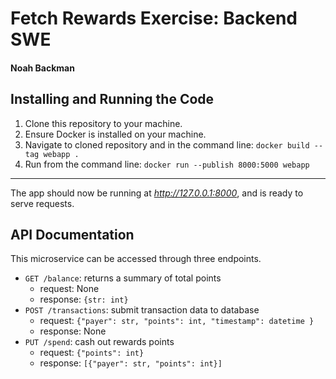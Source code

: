 # Fetch Rewards Exercise: Backend SWE
#### Noah Backman

## Installing and Running the Code
1. Clone this repository to your machine.
2. Ensure Docker is installed on your machine.
3. Navigate to cloned repository and in the command line:
    `docker build --tag webapp .`
4. Run from the command line:
    `docker run --publish 8000:5000 webapp`
---
The app should now be running at *http://127.0.0.1:8000*, and is ready to serve requests.

## API Documentation
This microservice can be accessed through three endpoints.

- `GET /balance`: returns a summary of total points
  - request: None
  - response: `{str: int}`
- `POST /transactions`: submit transaction data to database
  - request: `{"payer": str, "points": int, "timestamp": datetime }`
  - response: None
- `PUT /spend`: cash out rewards points
  - request: `{"points": int}`
  - response: `[{"payer": str, "points": int}]`
